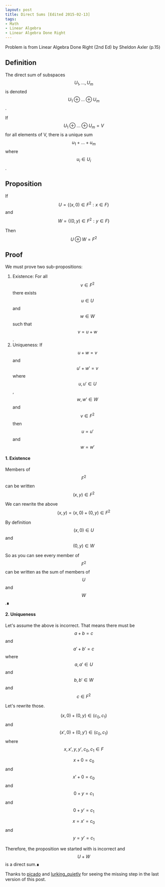 ```yaml
---
layout: post
title: Direct Sums [Edited 2015-02-13]
tags:
- Math
- Linear Algebra
- Linear Algebra Done Right
---
```

Problem is from Linear Algebra Done Right (2nd Ed) by Sheldon Axler (p.15)

## Definition ##
The direct sum of subspaces $$ U_1,...,U_m $$ is denoted $$ U_1 \oplus ... \oplus U_m $$.

If $$ U_1 \oplus ... \oplus U_m = V $$ for all elements of V, there is a unique
sum $$ u_1 + ... + u_m $$ where $$ u_i \in U_i $$.

## Proposition ##
If $$ U = \{(x,0) \in F^2 : x \in F\} $$ and $$ W = \{(0,y) \in F^2 : y \in F\} $$

Then $$ U \oplus W = F^2 $$

## Proof ##
We must prove two sub-propositions:

1. Existence: For all $$ v \in F^2 $$ there exists $$ u \in U $$ and $$ w \in W $$ such that $$ v = u + w $$.
2. Uniqueness: If $$ u + w = v $$ and $$ u' + w' = v $$ where $$ u,u' \in U $$, $$ w,w' \in W $$ and $$ v \in F^2 $$ then $$ u = u' $$ and $$ w = w' $$

#### 1. Existence ####

Members of $$ F^2 $$ can be written $$ (x,y) \in F^2 $$

We can rewrite the above $$ (x,y) = (x,0) + (0,y) \in F^2 $$

By definition $$ (x,0) \in U $$ and $$ (0,y) \in W $$

So as you can see every member of $$ F^2 $$ can be written as the sum of members
of $$U$$ and $$W$$.∎

#### 2. Uniqueness ####

Let's assume the above is incorrect. That means there must be $$ a + b = c $$
and $$ a' + b' = c $$ where $$ a,a' \in U $$ and $$ b,b' \in W $$ and $$ c \in F^2 $$

Let's rewrite those.

$$ (x, 0) + (0, y) \in (c_0, c_1) $$ and $$ (x', 0) + (0, y') \in (c_0, c_1) $$
where $$ x,x',y,y',c_0,c_1 \in F $$

$$ x + 0 = c_0 $$ and $$ x' + 0 = c_0 $$ and $$ 0 + y = c_1 $$ and $$ 0 + y' = c_1 $$

$$ x = x' = c_0 $$ and $$ y = y' = c_1 $$

Therefore, the proposition we started with is incorrect and $$ U + W $$ is a direct sum.∎

Thanks to [picado](http://www.reddit.com/user/picado) and [lurking_quietly](http://www.reddit.com/user/lurking_quietly) for seeing the missing step in the last version of this post.
